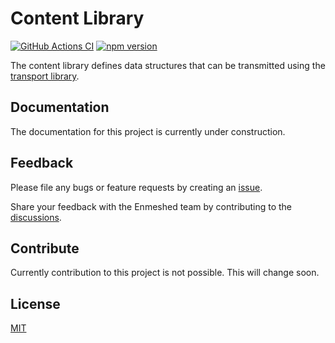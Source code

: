 # Content Library

[![GitHub Actions CI](https://github.com/nmshd/cns-content/workflows/Publish/badge.svg)](https://github.com/nmshd/cns-content/actions?query=workflow%3APublish)
[![npm version](https://badge.fury.io/js/@nmshd%2fcontent.svg)](https://www.npmjs.com/package/@nmshd/content)

The content library defines data structures that can be transmitted using the [transport library](https://www.npmjs.com/package/@nmshd/transport).

## Documentation

The documentation for this project is currently under construction.

## Feedback

Please file any bugs or feature requests by creating an [issue](https://github.com/nmshd/feedback/issues).

Share your feedback with the Enmeshed team by contributing to the [discussions](https://github.com/nmshd/feedback/discussions).

## Contribute

Currently contribution to this project is not possible. This will change soon.

## License

[MIT](LICENSE)
